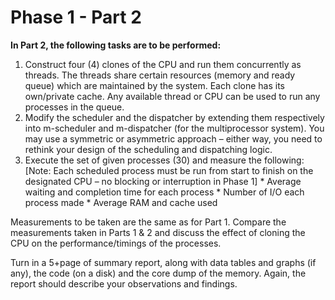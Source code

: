 # Phase 1 - Part 2 #

**In Part 2, the following tasks are to be performed:**

  1. Construct four (4) clones of the CPU and run them concurrently as threads. The threads share certain resources (memory and ready queue) which are maintained by the system. Each clone has its own/private cache. Any available thread or CPU can be used to run any processes in the queue.
  1. Modify the scheduler and the dispatcher by extending them respectively into m-scheduler and m-dispatcher (for the multiprocessor system). You may use a symmetric or asymmetric approach – either way, you need to rethink your design of the scheduling and dispatching logic.
  1. Execute the set of given processes (30) and measure the following: [Note: Each scheduled process must be run from start to finish on the designated CPU – no blocking or interruption in Phase 1]
    * Average waiting and completion time for each process
    * Number of I/O each process made
    * Average RAM and cache used

Measurements to be taken are the same as for Part 1. Compare the measurements taken in Parts 1 & 2 and discuss the effect of cloning the CPU on the performance/timings of the processes.

Turn in a 5+page of summary report, along with data tables and graphs (if any), the code (on a disk) and the core dump of the memory. Again, the report should describe your observations and findings.